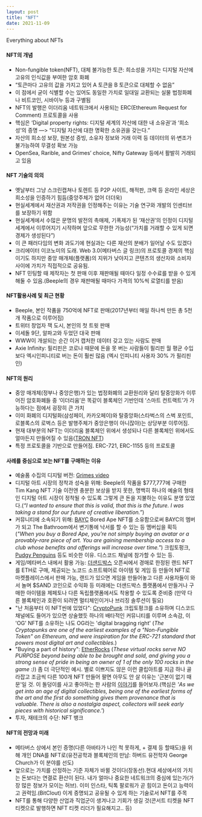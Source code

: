 ```yaml
---
layout: post
title: "NFT"
date: 2021-11-09
---
```


Everything about NFTs

#### NFT의 개념
*  Non-fungible token(NFT), 대체 불가능한 토큰: 희소성을 가지는 디지털 자산에 고유의 인식값을 부여한 암호 화폐
*  “토큰마다 고유의 값을 가지고 있어 A 토큰을 B 토큰으로 대체할 수 없음”
*  이 점에서 굳이 식별할 수는 있어도 동일한 가치로 일대일 교환되는 실물 법정화폐나 비트코인, 시바이누 등과 구별됨
*  NFT의 발행은 이더리움 네트워크에서 사용되는 ERC(Ethereum Request for Comment) 프로토콜을 사용
*  핵심은 ‘Digital property rights: 디지털 세계의 자산에 대한 내 소유권’과 ‘희소성’의 증명 —> “디지털 자산에 대한 명확한 소유권을 갖는다.”
*  자산의 희소성 보장, 원본성 증빙, 소유자 정보와 거래 이력 등 데이터의 위·변조가 불가능하여 무결성 확보 가능
*  OpenSea, Rarible, and Grimes’ choice, Nifty Gateway 등에서 활발히 거래되고 있음

#### NFT 기술의 의의
*  옛날부터 그냥 스크린캡쳐나 토렌트 등 P2P 사이트, 해적판, 크랙 등 온라인 세상은 희소성을 인증하기 힘듬(중앙주체가 없어 더더욱)
*  현실세계에서 재산권과 저작권을 인정해주는 이유는 기술 연구와 개발의 인센티브를 보장하기 위함
*  현실세계에서 수많은 문명의 발전의 촉매제, 기폭제가 된 ‘재산권’의 인정이 디지털세계에서 이루어지기 시작하며 앞으로 무한한 가능성(“가치를 거래할 수 있게 되면 경제가 생성된다”)
*  이 큰 패러다임의 변화 과도기에 현실과는 다른 재산의 분배가 일어날 수도 있겠다
*  크리에이터 이코노미의 도래. Web 3.0(메타버스 글 링크)의 프로토콜 경제의 핵심이기도 하지만 중앙 매개체(플랫폼)의 지위가 낮아지고 콘텐츠의 생산자와 소비자 사이에 가치가 직접적으로 공유됨.
*  NFT 민팅할 때 제작자는 첫 판매 이후 재판매될 때마다 일정 수수료를 받을 수 있게 해둘 수 있음.(Beeple의 경우 재판매될 때마다 가격의 10%씩 로열티를 받음)

#### NFT활용사례 및 최근 현황
*  Beeple, 본인 작품을 750억에 NFT로 판매(2017년부터 매일 하나씩 만든 총 5천개 작품으로 이루어짐)
*  트위터 창업자 잭 도시, 본인의 첫 트윗 판매
*  이세돌 9단, 알파고와 두었던 대국 판매
*  WWW이 개설되는 순간 이거 캡처한 데이터 갖고 있는 사람도 판매
*  Axie Infinity: 필리핀은 코로나 때문에 돈을 못 버는 사람들이 필리핀 월 평균 수입보다 엑시인피니티로 버는 돈이 훨씬 많음 (엑시 인피니티 사용자 30% 가 필리핀인)

#### NFT의 원리
*  중앙 매개체(정부나 중앙은행)가 있는 법정화폐의 교환원리와 달리 탈중앙화가 이루어진 암호화폐들 중 ‘이더리움’은 똑같이 블록체인 기반인데 ‘스마트 컨트랙트’가 가능하다는 점에서 굉장히 큰 가치
*  이미 화폐의 디지털화(삼성페이, 카카오페이)와 탈중앙화(스타벅스의 스벅 포인트, 로블록스의 로벅스 등은 발행주체가 중앙은행이 아니잖아)는 상당부분 이루어짐.
*  현재 대부분의 NFT는 이더리움 블록체인 위에서 생성되나 다른 블록체인 위에서도 얼마든지 만들어질 수 있음([TRON NFT](https://dappradar.com/blog/tron-introduces-nft-standard-trc-721))
*  특정 프로토콜을 기반으로 만들어짐. ERC-721, ERC-1155 등의 프로토콜

#### 사례를 중심으로 보는 NFT를 구매하는 이유
*  예술품 수집의 디지털 버전: [Grimes video](https://niftygateway.com/itemdetail/primary/0x948b3515d81034a3c16d5393c6c155946c93c103/1)
*  디지털 아트 시장의 정착과 성숙을 위해: Beeple의 작품을 $777,777에 구매한 Tim Kang
    NFT 기술 이전엔 충분한 보상을 받지 못한, 명백히 하나의 예술의 형태인 디지털 아트 시장이 정착될 수 있도록 그렇게 큰 돈을 지불하는 이유도 분명 있었다.(*“I wanted to ensure that this is valid, that this is the future. I was taking a stand for our future of creative liberation.”*)
*  커뮤니티에 소속되기 위해: [BAYC](https://boredapeyachtclub.com/#/home)
    Bored Ape NFT를 소유함으로써 BAYC의 멤버가 되고 The Bathroom에서 변기통에 낙서를 할 수 있는 등 멤버십을 획득
    (*"When you buy a Bored Ape, you’re not simply buying an avatar or a provably-rare piece of art. You are gaining membership access to a club whose benefits and offerings will increase over time."*)
    크립토펑크, [Pudgy Penguins](https://www.nytimes.com/2021/08/12/technology/penguin-nft-club.html) 등도 비슷한 이유. 디스코드 채널에 참가할 수 있는 등.
*  게임/메타버스 내에서 활용 가능: [더샌드박스](https://www.sandbox.game/kr/)
   오픈씨에서 경매로 한정된 랜드 NFT를 ETH로 구매, 제공되는 노코드 소프트웨어로 아이템 및 게임 등 만들어 NFT로 마켓플레이스에서 판매 가능, 랜드가 있으면 게임을 만들어놓고 다른 사용자들이 와서 놀며 $SAND 코인으로 수익화 등
   미래에는 더샌드박스 플랫폼에서 만들거나 구매한 아이템을 제페토나 다른 독립플랫폼에서도 착용할 수 있도록 준비중
   (만약 다른 블록체인과 호환이 되려면 멀티체인이거나 브리징 솔루션이 필요)
*  "난 처음부터 이 NFT씬에 있었다": [CryptoPunk](https://www.larvalabs.com/cryptopunks)
   크립토펑크를 소유하며 디스코드 채널에도 들어가 있으면 상술했듯 하나의 배타적인 커뮤니티를 이루며 소속감, 이 'OG' NFT를 소유하는 나도 OG라는 'digital bragging right'
   (*The Cryptopunks are one of the earliest examples of a "Non-Fungible Token" on Ethereum, and were inspiration for the ERC-721 standard that powers most digital art and collectibles.*)
*  "Buying a part of history": [EtherRocks](https://etherrock.com/)
   (*These virtual rocks serve NO PURPOSE beyond being able to be brought and sold, and giving you a strong sense of pride in being an owner of 1 of the only 100 rocks in the game :)*)
   좀 더 극단적인 예시. 별로 이쁘지도 않은 이런 클립아트를 지금 하나 골라잡고 조금씩 다른 100개 NFT 만들어 팔면 아무도 안 살 이유는 '근본이 없기 때문'일 것.
   이 돌덩이를 사고 좋아하는 한 사람의 [이야기](https://twitter.com/degenharambe/status/1424133878352998401?ref_src=twsrc%5Etfw%7Ctwcamp%5Etweetembed%7Ctwterm%5E1424133878352998401%7Ctwgr%5E%7Ctwcon%5Es1_&ref_url=https%3A%2F%2Fwww.theverge.com%2F22310188%2Fnft-explainer-what-is-blockchain-crypto-art-faq)를 들어보자.(핵심은 *'As we get into an age of digital collectibles, being one of the earliest forms of the art and the first do something gives them provenance that is valuable. There is also a nostalgia aspect, collectors will seek early pieces with historical significance.'*)
*  투자, 재테크의 수단: NFT 뱅크

#### NFT의 전망과 미래
*  메타버스 상에서 본인 증명(다른 아바타가 나인 척 못하게, + 결제 등 할때도)을 위해 개인 DNA를 NFT로(유전공학과 블록체인의 만남: 하버드 유전학자 George Church가 이 분야를 선도)
*  앞으로는 가치를 산정하는 기준 자체가 바뀔 것이다(장동선).현대 세상에서의 가치는 돈보다는 연결로 환산이 된다. 내가 얼마나 중요한 네트워크의 중심에 있는가(가장 많은 정보가 모이는 허브). 이미 인스타, 틱톡 팔로워가 곧 힘이고 돈이고 능력이고 권력임.(BitClout) 이게 증명되고 공유될 수 있게 하는 기술로서 NFT를 주목
*  NFT를 통해 다양한 산업과 직업군이 생겨나고 기회가 생길 것(콘서트 티켓을 NFT 티켓으로 발행하면 NFT 티켓 리더가 필요해지고.. 등)